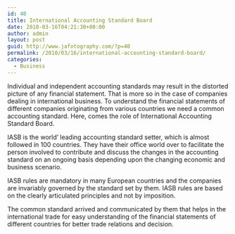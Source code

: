 ```yaml
---
id: 40
title: International Accounting Standard Board
date: 2010-03-16T04:21:30+00:00
author: admin
layout: post
guid: http://www.jafotography.com/?p=40
permalink: /2010/03/16/international-accounting-standard-board/
categories:
  - Business
---
```

Individual and independent accounting standards may result in the distorted picture of any financial statement. That is more so in the case of companies dealing in international business. To understand the financial statements of different companies originating from various countries we need a common accounting standard. Here, comes the role of International Accounting Standard Board.

IASB is the world&#8217; leading accounting standard setter, which is almost followed in 100 countries. They have their office world over to facilitate the person involved to contribute and discuss the changes in the accounting standard on an ongoing basis depending upon the changing economic and business scenario.

IASB rules are mandatory in many European countries and the companies are invariably governed by the standard set by them. IASB rules are based on the clearly articulated principles and not by imposition.

The common standard arrived and communicated by them that helps in the international trade for easy understanding of the financial statements of different countries for better trade relations and decision.